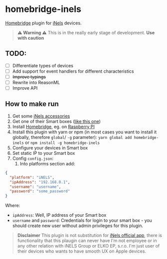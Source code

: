 # homebridge-inels

[Homebridge](https://homebridge.io) plugin for [iNels](https://www.inels.com) devices.

> **⚠️ Warning ⚠️**
> This is in the really early stage of development.
> **Use with caution**

## TODO:

- [ ] Differentiate types of devices
- [ ] Add support for event handlers for different characteristics
- [ ] ~~Improve typings~~
- [ ] Rewrite into ReasonML
- [ ] Improve API

## How to make run

1. Get some [iNels accessories](http://eshop.elkoep.com)
2. Get one of their Smart boxes ([like this one](https://www.elkoep.com/smart-rf-box-elan-rf-003))
3. Install [Homebridge](https://homebridge.io), eg. on [Raspberry PI](https://github.com/nfarina/homebridge/wiki/Running-HomeBridge-on-a-Raspberry-Pi)
4. Install this plugin with yarn or npm (in most cases you want to install it globally, therefore `global`/ `-g` parameter):
   `yarn global add homebridge-inels` or `npm install -g homebridge-inels`
5. Configure your devices in Smart box
6. Set static IP to your Smart box
7. Config `config.json`:
   1. Into platforms section add:

```json
{
  "platform": "iNELS",
  "ipAddress": "192.168.0.1",
  "username": "username",
  "password": "some_password"
}
```

Where:

- `ipAddress`: Well, IP address of your Smart box
- `username` and `password`: Credentials for login to your smart box - you should create new user without admin privileges for this plugin.

> **Disclaimer**
> This plugin is not substitution for [iNels official app](https://itunes.apple.com/cz/app/inels-home-control-rf/id1189384684), there is functionality that this plaugin can never have
> I'm not employee or in any other relation with iNELS Group or ELKO EP, s.r.o.
> I'm just user of their devices who wants to have smooth UX on Apple devices.
